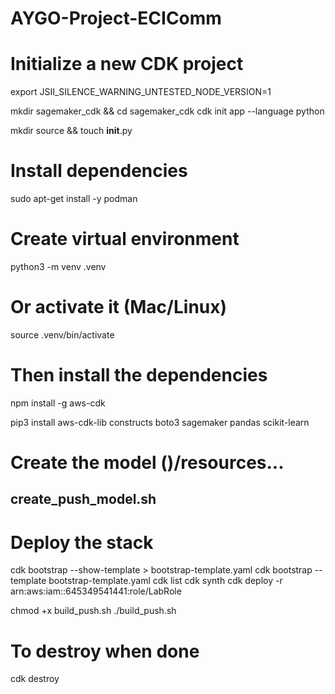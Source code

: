 # AYGO-Project-ECIComm

# Initialize a new CDK project

export JSII_SILENCE_WARNING_UNTESTED_NODE_VERSION=1

mkdir sagemaker_cdk && cd sagemaker_cdk
cdk init app --language python

mkdir source && touch __init__.py


# Install dependencies

sudo apt-get install -y podman

# Create virtual environment
python3 -m venv .venv

# Or activate it (Mac/Linux)
source .venv/bin/activate

# Then install the dependencies

npm install -g aws-cdk

pip3 install aws-cdk-lib constructs boto3 sagemaker pandas scikit-learn

# Create the model ()/resources...

## create_push_model.sh

# Deploy the stack

cdk bootstrap --show-template > bootstrap-template.yaml
cdk bootstrap --template bootstrap-template.yaml
cdk list
cdk synth
cdk deploy -r arn:aws:iam::645349541441:role/LabRole


chmod +x build_push.sh
./build_push.sh





# To destroy when done
cdk destroy

